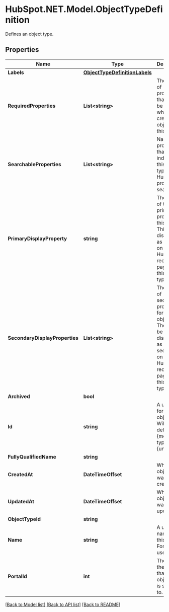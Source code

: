 # HubSpot.NET.Model.ObjectTypeDefinition
Defines an object type.

## Properties

Name | Type | Description | Notes
------------ | ------------- | ------------- | -------------
**Labels** | [**ObjectTypeDefinitionLabels**](ObjectTypeDefinitionLabels.md) |  | 
**RequiredProperties** | **List&lt;string&gt;** | The names of properties that should be **required** when creating an object of this type. | 
**SearchableProperties** | **List&lt;string&gt;** | Names of properties that will be indexed for this object type in by HubSpot&#39;s product search. | 
**PrimaryDisplayProperty** | **string** | The name of the primary property for this object. This will be displayed as primary on the HubSpot record page for this object type. | [optional] 
**SecondaryDisplayProperties** | **List&lt;string&gt;** | The names of secondary properties for this object. These will be displayed as secondary on the HubSpot record page for this object type. | 
**Archived** | **bool** |  | 
**Id** | **string** | A unique ID for this object type. Will be defined as {meta-type}-{unique ID}. | 
**FullyQualifiedName** | **string** |  | 
**CreatedAt** | **DateTimeOffset** | When the object type was created. | [optional] 
**UpdatedAt** | **DateTimeOffset** | When the object type was last updated. | [optional] 
**ObjectTypeId** | **string** |  | 
**Name** | **string** | A unique name for this object. For internal use only. | 
**PortalId** | **int** | The ID of the account that this object type is specific to. | [optional] 

[[Back to Model list]](../README.md#documentation-for-models) [[Back to API list]](../README.md#documentation-for-api-endpoints) [[Back to README]](../README.md)

